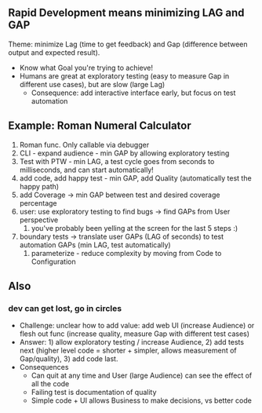 ## Rapid Development means minimizing LAG and GAP

Theme: minimize Lag (time to get feedback) and Gap (difference between output and expected result).
- Know what Goal you're trying to achieve!
- Humans are great at exploratory testing (easy to measure Gap in different use cases), but are slow (large Lag)
    - Consequence: add interactive interface early, but focus on test automation

## Example: Roman Numeral Calculator

1. Roman func. Only callable via debugger
2. CLI - expand audience - min GAP by allowing exploratory testing 
3. Test with PTW - min LAG, a test cycle goes from seconds to milliseconds, and can start automatically!
4. add code, add happy test - min GAP, add Quality (automatically test the happy path)
5. add Coverage -> min GAP between test and desired coverage percentage
6. user: use exploratory testing to find bugs -> find GAPs from User perspective
   1. you've probably been yelling at the screen for the last 5 steps :)
7. boundary tests -> translate user GAPs (LAG of seconds) to test automation GAPs (min LAG, test automatically)
   1. parameterize - reduce complexity by moving from Code to Configuration


## Also

### dev can get lost, go in circles

* Challenge: unclear how to add value: add web UI (increase Audience) or flesh out func (increase quality, measure Gap with different test cases)
* Answer: 1) allow exploratory testing / increase Audience, 2) add tests next (higher level code = shorter + simpler, allows measurement of Gap/quality), 3) add code last.
* Consequences
    * Can quit at any time and User (large Audience) can see the effect of all the code
    * Failing test is documentation of quality
    * Simple code + UI allows Business to make decisions, vs better code
